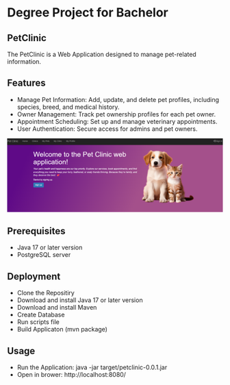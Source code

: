 # Degree Project for Bachelor 

## PetClinic
The PetClinic is a Web Application designed to manage pet-related information.

## Features
- Manage Pet Information: Add, update, and delete pet profiles, including species, breed, and medical history.
- Owner Management: Track pet ownership profiles for each pet owner.
- Appointment Scheduling: Set up and manage veterinary appointments.
- User Authentication: Secure access for admins and pet owners.

![Screenshot](https://github.com/Ainella/PetClinic/blob/main/Screen.png)

## Prerequisites
- Java 17 or later version
- PostgreSQL server

## Deployment
- Clone the Repositiry
- Download and install Java 17 or later version
- Download and install Maven 
- Create Database
- Run scripts file
- Build Applicaton (mvn package)

## Usage
- Run the Application:  java -jar target/petclinic-0.0.1.jar
- Open in brower:  http://localhost:8080/


